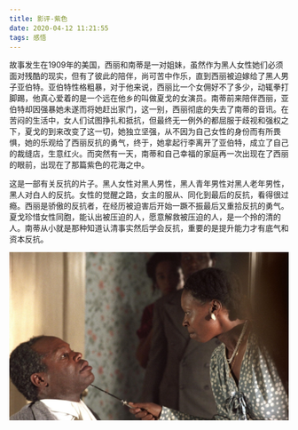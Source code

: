 ```yaml
---
title: 影评-紫色
date: 2020-04-12 11:21:55
tags: 感悟
---
```

故事发生在1909年的美国，西丽和南蒂是一对姐妹，虽然作为黑人女性她们必须面对残酷的现实，但有了彼此的陪伴，尚可苦中作乐，直到西丽被迫嫁给了黑人男子亚伯特。亚伯特性格粗暴，对于他来说，西丽比一个女佣好不了多少，动辄拳打脚踢，他真心爱着的是一个远在他乡的叫做夏戈的女演员。南蒂前来陪伴西丽，亚伯特却因强暴她未遂而将她赶出家门，这一别，西丽彻底的失去了南蒂的音讯。在苦闷的生活中，女人们试图挣扎和抵抗，但最终无一例外的都屈服于歧视和强权之下，夏戈的到来改变了这一切，她独立坚强，从不因为自己女性的身份而有所畏惧，她的乐观给了西丽反抗的勇气，终于，她拿起行李离开了亚伯特，成立了自己的裁缝店，生意红火。而突然有一天，南蒂和自己幸福的家庭再一次出现在了西丽的眼前，出现在了那篇紫色的花海之中。

这是一部有关反抗的片子。黑人女性对黑人男性，黑人青年男性对黑人老年男性，黑人对白人的反抗。女性的觉醒之路，女主的服从、同化到最后的反抗，看得很过瘾。西丽是骄傲的反抗者，在经历被迫害后开始一蹶不振最后又重拾反抗的勇气。夏戈珍惜女性同胞，能认出被压迫的人，愿意解救被压迫的人，是一个拎的清的人。南蒂从小就是那种知道认清事实然后学会反抗，重要的是提升能力才有底气和资本反抗。

<div align=center>

![](/img/zise.jpg)

</div>
